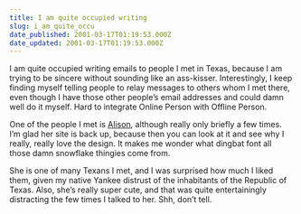 ```yaml
---
title: I am quite occupied writing
slug: i_am_quite_occu
date_published: 2001-03-17T01:19:53.000Z
date_updated: 2001-03-17T01:19:53.000Z
---
```


I am quite occupied writing emails to people I met in Texas, because I am trying to be sincere without sounding like an ass-kisser. Interestingly, I keep finding myself telling people to relay messages to others whom I met there, even though I have those other people’s email addresses and could damn well do it myself. Hard to integrate Online Person with Offline Person.

One of the people I met is [Alison](http://www.bluishorange.com/), although really only briefly a few times. I’m glad her site is back up, because then you can look at it and see why I really, really love the design. It makes me wonder what dingbat font all those damn snowflake thingies come from.

She is one of many Texans I met, and I was surprised how much I liked them, given my native Yankee distrust of the inhabitants of the Republic of Texas. Also, she’s really super cute, and that was quite entertainingly distracting the few times I talked to her. Shh, don’t tell.
